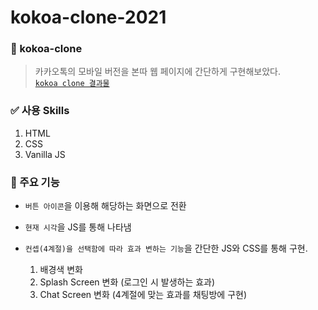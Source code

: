 # kokoa-clone-2021
 
### 📖 kokoa-clone 
> 카카오톡의 모바일 버전을 본따 웹 페이지에 간단하게 구현해보았다. <br>
> [`kokoa clone 결과물`](https://park-seung-hun.github.io/kokoa_clone-2021/)
### ✅ 사용 Skills
  1. HTML
  2. CSS
  3. Vanilla JS

### 📕 주요 기능 
- `버튼 아이콘`을 이용해 해당하는 화면으로 전환

- `현재 시각`을 JS를 통해 나타냄

- `컨셉(4계절)을 선택함에 따라 효과 변하는 기능`을 간단한 JS와 CSS를 통해 구현.
  1. 배경색 변화 
  2. Splash Screen 변화 (로그인 시 발생하는 효과)
  3. Chat Screen 변화 (4계절에 맞는 효과를 채팅방에 구현)

